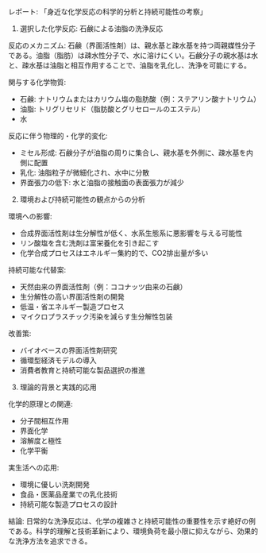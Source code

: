 レポート: 「身近な化学反応の科学的分析と持続可能性の考察」

1. 選択した化学反応: 石鹸による油脂の洗浄反応

反応のメカニズム:
石鹸（界面活性剤）は、親水基と疎水基を持つ両親媒性分子である。油脂（脂肪）は疎水性分子で、水に溶けにくい。石鹸分子の親水基は水と、疎水基は油脂と相互作用することで、油脂を乳化し、洗浄を可能にする。

関与する化学物質:
- 石鹸: ナトリウムまたはカリウム塩の脂肪酸（例：ステアリン酸ナトリウム）
- 油脂: トリグリセリド（脂肪酸とグリセロールのエステル）
- 水

反応に伴う物理的・化学的変化:
- ミセル形成: 石鹸分子が油脂の周りに集合し、親水基を外側に、疎水基を内側に配置
- 乳化: 油脂粒子が微細化され、水中に分散
- 界面張力の低下: 水と油脂の接触面の表面張力が減少

2. 環境および持続可能性の観点からの分析

環境への影響:
- 合成界面活性剤は生分解性が低く、水系生態系に悪影響を与える可能性
- リン酸塩を含む洗剤は富栄養化を引き起こす
- 化学合成プロセスはエネルギー集約的で、CO2排出量が多い

持続可能な代替案:
- 天然由来の界面活性剤（例：ココナッツ由来の石鹸）
- 生分解性の高い界面活性剤の開発
- 低温・省エネルギー製造プロセス
- マイクロプラスチック汚染を減らす生分解性包装

改善策:
- バイオベースの界面活性剤研究
- 循環型経済モデルの導入
- 消費者教育と持続可能な製品選択の推進

3. 理論的背景と実践的応用

化学的原理との関連:
- 分子間相互作用
- 界面化学
- 溶解度と極性
- 化学平衡

実生活への応用:
- 環境に優しい洗剤開発
- 食品・医薬品産業での乳化技術
- 持続可能な製造プロセスの設計

結論:
日常的な洗浄反応は、化学の複雑さと持続可能性の重要性を示す絶好の例である。科学的理解と技術革新により、環境負荷を最小限に抑えながら、効果的な洗浄方法を追求できる。